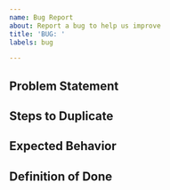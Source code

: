 ```yaml
---
name: Bug Report
about: Report a bug to help us improve
title: 'BUG: '
labels: bug

---
```


## Problem Statement
<!-- Clearly describe the issue you are reporting. -->

## Steps to Duplicate
<!-- List step-by-step instructions for reliably reproducing the issue. -->

## Expected Behavior
<!-- Clearly describe what should happen under normal circumstances or the intended functionality. -->

## Definition of Done
<!-- Clearly outline the acceptance criteria or actions required for this issue to be considered resolved: -->
